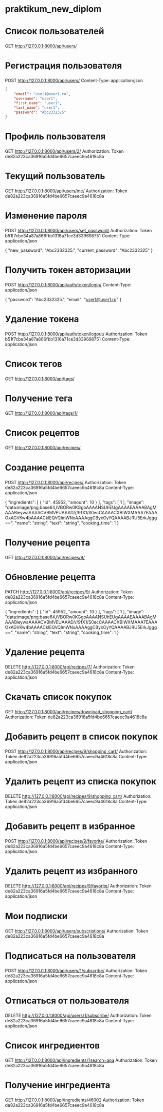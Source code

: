 # praktikum_new_diplom
# Список пользователей
###
GET http://127.0.0.1:8000/api/users/


# Регистрация пользователя
###
POST http://127.0.0.1:8000/api/users/
Content-Type: application/json

```json
{
    "email": "user1@user1.ru",
    "username": "user1",
    "first_name": "user1",
    "last_name": "user1",
    "password": "Abc2332325"
}
```


# Профиль пользователя
###
GET  http://127.0.0.1:8000/api/users/2/
Authorization: Token de82a223ca36916a5fd4be6657caeec9a4618c8a


# Текущий пользователь
###
GET  http://127.0.0.1:8000/api/users/me/
Authorization: Token de82a223ca36916a5fd4be6657caeec9a4618c8a


# Изменение пароля
###
POST http://127.0.0.1:8000/api/users/set_password/
Authorization: Token b51f7cbe34a87a866fbb1316a71ce3d339698751
Content-Type: application/json

{
"new_password": "Abc2332325.",
"current_password": "Abc2332325"
}


# Получить токен авторизации
###
POST http://127.0.0.1:8000/api/auth/token/login/
Content-Type: application/json

{
    "password": "Abc2332325.",
    "email": "user1@user1.ru"
}


# Удаление токена
###
POST http://127.0.0.1:8000/api/auth/token/logout/
Authorization: Token b51f7cbe34a87a866fbb1316a71ce3d339698751
Content-Type: application/json



# Cписок тегов
###
GET http://127.0.0.1:8000/api/tags/


# Получение тега
###
GET http://127.0.0.1:8000/api/tags/1/


# Список рецептов
###
GET http://127.0.0.1:8000/api/recipes/


# Создание рецепта
###
POST http://127.0.0.1:8000/api/recipes/
Authorization: Token de82a223ca36916a5fd4be6657caeec9a4618c8a
Content-Type: application/json

{
    "ingredients": [
        {
        "id": 45952,
        "amount": 10
        }
    ],
    "tags": [
        1
    ],
    "image": "data:image/png;base64,iVBORw0KGgoAAAANSUhEUgAAAAEAAAABAgMAAABieywaAAAACVBMVEUAAAD///9fX1/S0ecCAAAACXBIWXMAAA7EAAAOxAGVKw4bAAAACklEQVQImWNoAAAAggCByxOyYQAAAABJRU5ErkJggg==",
    "name": "string",
    "text": "string",
    "cooking_time": 1
}


# Получение рецепта
###
GET http://127.0.0.1:8000/api/recipes/9/


# Обновление рецепта
###
PATCH http://127.0.0.1:8000/api/recipes/9/
Authorization: Token de82a223ca36916a5fd4be6657caeec9a4618c8a
Content-Type: application/json

{
    "ingredients": [
        {
        "id": 45952,
        "amount": 10
        }
    ],
    "tags": [
        1
    ],
    "image": "data:image/png;base64,iVBORw0KGgoAAAANSUhEUgAAAAEAAAABAgMAAABieywaAAAACVBMVEUAAAD///9fX1/S0ecCAAAACXBIWXMAAA7EAAAOxAGVKw4bAAAACklEQVQImWNoAAAAggCByxOyYQAAAABJRU5ErkJggg==",
    "name": "string",
    "text": "string",
    "cooking_time": 1
}


# Удаление рецепта
###
DELETE  http://127.0.0.1:8000/api/recipes/7/
Authorization: Token de82a223ca36916a5fd4be6657caeec9a4618c8a
Content-Type: application/json


# Скачать список покупок
###
GET  http://127.0.0.1:8000/api/recipes/download_shopping_cart/
Authorization: Token de82a223ca36916a5fd4be6657caeec9a4618c8a


# Добавить рецепт в список покупок
###
POST http://127.0.0.1:8000/api/recipes/9/shopping_cart/
Authorization: Token de82a223ca36916a5fd4be6657caeec9a4618c8a
Content-Type: application/json


# Удалить рецепт из списка покупок
###
DELETE  http://127.0.0.1:8000/api/recipes/9/shopping_cart/
Authorization: Token de82a223ca36916a5fd4be6657caeec9a4618c8a
Content-Type: application/json


# Добавить рецепт в избранное
###
POST http://127.0.0.1:8000/api/recipes/9/favorite/
Authorization: Token de82a223ca36916a5fd4be6657caeec9a4618c8a
Content-Type: application/json


# Удалить рецепт из избранного
###
DELETE  http://127.0.0.1:8000/api/recipes/9/favorite/
Authorization: Token de82a223ca36916a5fd4be6657caeec9a4618c8a
Content-Type: application/json


# Мои подписки
###
GET  http://127.0.0.1:8000/api/users/subscriptions/
Authorization: Token de82a223ca36916a5fd4be6657caeec9a4618c8a


# Подписаться на пользователя
###
POST http://127.0.0.1:8000/api/users/1/subscribe/
Authorization: Token de82a223ca36916a5fd4be6657caeec9a4618c8a
Content-Type: application/json


# Отписаться от пользователя
###
DELETE  http://127.0.0.1:8000/api/users/1/subscribe/
Authorization: Token de82a223ca36916a5fd4be6657caeec9a4618c8a
Content-Type: application/json


# Список ингредиентов
###
GET  http://127.0.0.1:8000/api/ingredients/?search=ара
Authorization: Token de82a223ca36916a5fd4be6657caeec9a4618c8a


# Получение ингредиента
###
GET  http://127.0.0.1:8000/api/ingredients/46002
Authorization: Token de82a223ca36916a5fd4be6657caeec9a4618c8a

